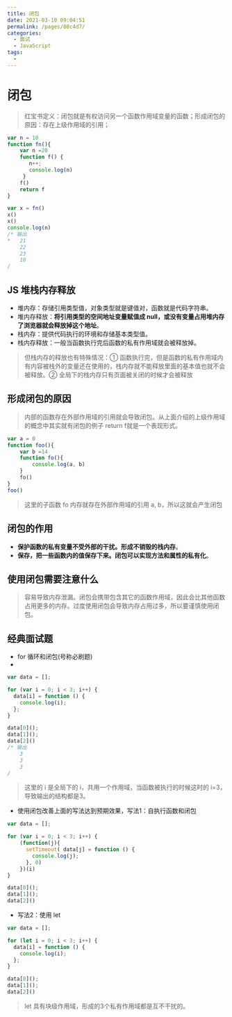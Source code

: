 ```yaml
---
title: 闭包
date: 2021-03-10 09:04:51
permalink: /pages/88c4d7/
categories:
  - 面试
  - JavaScript
tags:
  - 
---
```


# 闭包

> 红宝书定义：闭包就是有权访问另一个函数作用域变量的函数；形成闭包的原因：存在上级作用域的引用；

```javascript
var n = 10
function fn(){
    var n =20
    function f() {
       n++;
       console.log(n)
     }
    f()
    return f
}

var x = fn()
x()
x()
console.log(n)
/* 输出
*   21
    22
    23
    10
/
```

## JS 堆栈内存释放

- 堆内存：存储引用类型值，对象类型就是键值对，函数就是代码字符串。
- 堆内存释放：**将引用类型的空间地址变量赋值成 null，或没有变量占用堆内存了浏览器就会释放掉这个地址**。
- 栈内存：提供代码执行的环境和存储基本类型值。
- 栈内存释放：一般当函数执行完后函数的私有作用域就会被释放掉。

>但栈内存的释放也有特殊情况：① 函数执行完，但是函数的私有作用域内有内容被栈外的变量还在使用的，栈内存就不能释放里面的基本值也就不会被释放。② 全局下的栈内存只有页面被关闭的时候才会被释放

## 形成闭包的原因

> 内部的函数存在外部作用域的引用就会导致闭包。从上面介绍的上级作用域的概念中其实就有闭包的例子 return f就是一个表现形式。

```javascript
var a = 0
function foo(){
    var b =14
    function fo(){
        console.log(a, b)
    }
    fo()
}
foo()
```

> 这里的子函数 fo 内存就存在外部作用域的引用 a, b，所以这就会产生闭包

## 闭包的作用

- **保护函数的私有变量不受外部的干扰。形成不销毁的栈内存**。
- **保存，把一些函数内的值保存下来。闭包可以实现方法和属性的私有化**。

## 使用闭包需要注意什么

> 容易导致内存泄漏。闭包会携带包含其它的函数作用域，因此会比其他函数占用更多的内存。过度使用闭包会导致内存占用过多，所以要谨慎使用闭包。

## 经典面试题

- for 循环和闭包(号称必刷题)
- 
```javascript
var data = [];

for (var i = 0; i < 3; i++) {
  data[i] = function () {
    console.log(i);
  };
}

data[0]();
data[1]();
data[2]()
/* 输出
    3
    3
    3
/
```

> 这里的 i 是全局下的 i，共用一个作用域，当函数被执行的时候这时的 i=3，导致输出的结构都是3。

- 使用闭包改善上面的写法达到预期效果，写法1：自执行函数和闭包

```javascript
var data = [];

for (var i = 0; i < 3; i++) {
    (function(j){
      setTimeout( data[j] = function () {
        console.log(j);
      }, 0)
    })(i)
}

data[0]();
data[1]();
data[2]()
```

- 写法2：使用 let
```javascript
var data = [];

for (let i = 0; i < 3; i++) {
  data[i] = function () {
    console.log(i);
  };
}

data[0]();
data[1]();
data[2]()
```

> let 具有块级作用域，形成的3个私有作用域都是互不干扰的。